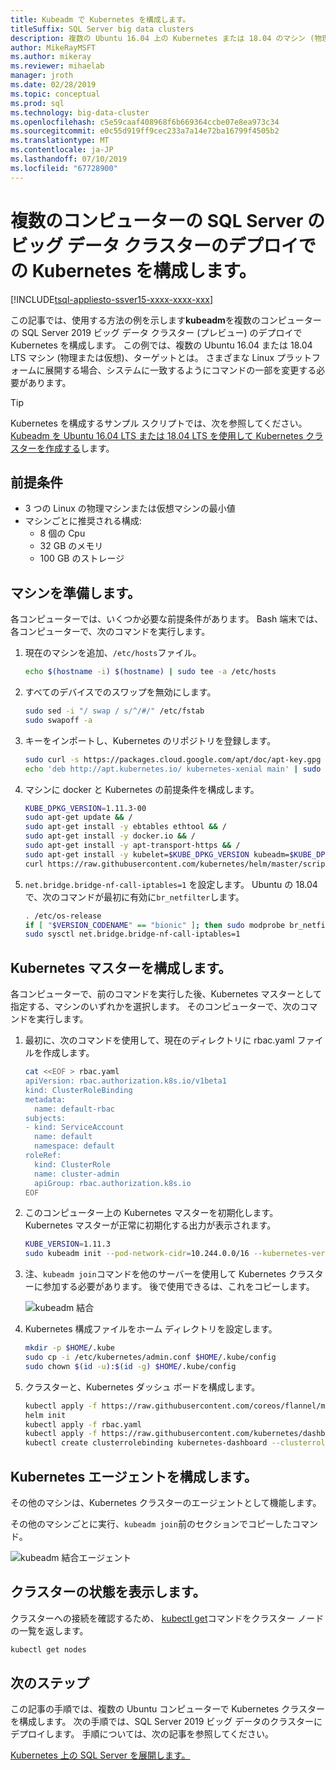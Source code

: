 ```yaml
---
title: Kubeadm で Kubernetes を構成します。
titleSuffix: SQL Server big data clusters
description: 複数の Ubuntu 16.04 上の Kubernetes または 18.04 のマシン (物理または仮想) の SQL Server 2019 ビッグ データ クラスター (プレビュー) のデプロイを構成する方法について説明します。
author: MikeRayMSFT
ms.author: mikeray
ms.reviewer: mihaelab
manager: jroth
ms.date: 02/28/2019
ms.topic: conceptual
ms.prod: sql
ms.technology: big-data-cluster
ms.openlocfilehash: c5e59caaf408968f6b669364ccbe07e8ea973c34
ms.sourcegitcommit: e0c55d919ff9cec233a7a14e72ba16799f4505b2
ms.translationtype: MT
ms.contentlocale: ja-JP
ms.lasthandoff: 07/10/2019
ms.locfileid: "67728900"
---
```

# <a name="configure-kubernetes-on-multiple-machines-for-sql-server-big-data-cluster-deployments"></a>複数のコンピューターの SQL Server のビッグ データ クラスターのデプロイでの Kubernetes を構成します。

[!INCLUDE[tsql-appliesto-ssver15-xxxx-xxxx-xxx](../includes/tsql-appliesto-ssver15-xxxx-xxxx-xxx.md)]

この記事では、使用する方法の例を示します**kubeadm**を複数のコンピューターの SQL Server 2019 ビッグ データ クラスター (プレビュー) のデプロイで Kubernetes を構成します。 この例では、複数の Ubuntu 16.04 または 18.04 LTS マシン (物理または仮想)、ターゲットとは。 さまざまな Linux プラットフォームに展開する場合、システムに一致するようにコマンドの一部を変更する必要があります。  

> [!TIP] 
> Kubernetes を構成するサンプル スクリプトでは、次を参照してください。 [Kubeadm を Ubuntu 16.04 LTS または 18.04 LTS を使用して Kubernetes クラスターを作成する](https://github.com/Microsoft/sql-server-samples/tree/master/samples/features/sql-big-data-cluster/deployment/kubeadm)します。

## <a name="prerequisites"></a>前提条件

- 3 つの Linux の物理マシンまたは仮想マシンの最小値
- マシンごとに推奨される構成:
   - 8 個の Cpu
   - 32 GB のメモリ
   - 100 GB のストレージ

## <a name="prepare-the-machines"></a>マシンを準備します。

各コンピューターでは、いくつか必要な前提条件があります。 Bash 端末では、各コンピューターで、次のコマンドを実行します。

1. 現在のマシンを追加、`/etc/hosts`ファイル。

   ```bash
   echo $(hostname -i) $(hostname) | sudo tee -a /etc/hosts
   ```

1. すべてのデバイスでのスワップを無効にします。

   ```bash
   sudo sed -i "/ swap / s/^/#/" /etc/fstab
   sudo swapoff -a
   ```

1. キーをインポートし、Kubernetes のリポジトリを登録します。

   ```bash
   sudo curl -s https://packages.cloud.google.com/apt/doc/apt-key.gpg | sudo apt-key add -
   echo 'deb http://apt.kubernetes.io/ kubernetes-xenial main' | sudo tee -a /etc/apt/sources.list.d/kubernetes.list
   ```

1. マシンに docker と Kubernetes の前提条件を構成します。

   ```bash
   KUBE_DPKG_VERSION=1.11.3-00
   sudo apt-get update && /
   sudo apt-get install -y ebtables ethtool && /
   sudo apt-get install -y docker.io && /
   sudo apt-get install -y apt-transport-https && /
   sudo apt-get install -y kubelet=$KUBE_DPKG_VERSION kubeadm=$KUBE_DPKG_VERSION kubectl=$KUBE_DPKG_VERSION && /
   curl https://raw.githubusercontent.com/kubernetes/helm/master/scripts/get | bash
   ```
 
1. `net.bridge.bridge-nf-call-iptables=1` を設定します。 Ubuntu の 18.04 で、次のコマンドが最初に有効に`br_netfilter`します。

   ```bash
   . /etc/os-release
   if [ "$VERSION_CODENAME" == "bionic" ]; then sudo modprobe br_netfilter; fi
   sudo sysctl net.bridge.bridge-nf-call-iptables=1
   ```

## <a name="configure-the-kubernetes-master"></a>Kubernetes マスターを構成します。

各コンピューターで、前のコマンドを実行した後、Kubernetes マスターとして指定する、マシンのいずれかを選択します。 そのコンピューターで、次のコマンドを実行します。

1. 最初に、次のコマンドを使用して、現在のディレクトリに rbac.yaml ファイルを作成します。 

   ```bash
   cat <<EOF > rbac.yaml
   apiVersion: rbac.authorization.k8s.io/v1beta1
   kind: ClusterRoleBinding
   metadata:
     name: default-rbac
   subjects:
   - kind: ServiceAccount
     name: default
     namespace: default
   roleRef:
     kind: ClusterRole
     name: cluster-admin
     apiGroup: rbac.authorization.k8s.io
   EOF
   ```

1. このコンピューター上の Kubernetes マスターを初期化します。 Kubernetes マスターが正常に初期化する出力が表示されます。

   ```bash
   KUBE_VERSION=1.11.3
   sudo kubeadm init --pod-network-cidr=10.244.0.0/16 --kubernetes-version=$KUBE_VERSION
   ```

1. 注、`kubeadm join`コマンドを他のサーバーを使用して Kubernetes クラスターに参加する必要があります。 後で使用できるは、これをコピーします。

   ![kubeadm 結合](./media/deploy-with-kubeadm/kubeadm-join.png)

1. Kubernetes 構成ファイルをホーム ディレクトリを設定します。

   ```bash
   mkdir -p $HOME/.kube
   sudo cp -i /etc/kubernetes/admin.conf $HOME/.kube/config
   sudo chown $(id -u):$(id -g) $HOME/.kube/config
   ```

1. クラスターと、Kubernetes ダッシュ ボードを構成します。

   ```bash
   kubectl apply -f https://raw.githubusercontent.com/coreos/flannel/master/Documentation/kube-flannel.yml
   helm init
   kubectl apply -f rbac.yaml
   kubectl apply -f https://raw.githubusercontent.com/kubernetes/dashboard/master/src/deploy/recommended/kubernetes-dashboard.yaml
   kubectl create clusterrolebinding kubernetes-dashboard --clusterrole=cluster-admin --serviceaccount=kube-system:kubernetes-dashboard
   ```

## <a name="configure-the-kubernetes-agents"></a>Kubernetes エージェントを構成します。

その他のマシンは、Kubernetes クラスターのエージェントとして機能します。 

その他のマシンごとに実行、`kubeadm join`前のセクションでコピーしたコマンド。

![kubeadm 結合エージェント](./media/deploy-with-kubeadm/kubeadm-join-agents.png)

## <a name="view-the-cluster-status"></a>クラスターの状態を表示します。

クラスターへの接続を確認するため、 [kubectl get](https://kubernetes.io/docs/reference/generated/kubectl/kubectl-commands)コマンドをクラスター ノードの一覧を返します。

```bash
kubectl get nodes
```

## <a name="next-steps"></a>次のステップ

この記事の手順では、複数の Ubuntu コンピューターで Kubernetes クラスターを構成します。 次の手順では、SQL Server 2019 ビッグ データのクラスターにデプロイします。 手順については、次の記事を参照してください。

[Kubernetes 上の SQL Server を展開します。](deployment-guidance.md#deploy)
